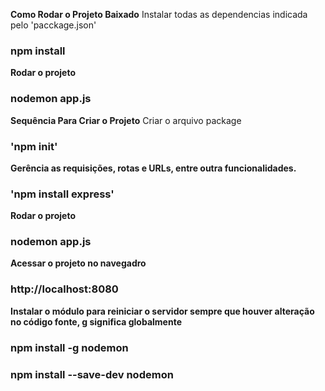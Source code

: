 **Como Rodar o Projeto Baixado**
Instalar todas as dependencias indicada pelo 'pacckage.json' 
### npm install 

**Rodar o projeto**
### nodemon app.js

**Sequência Para Criar o Projeto**
Criar o arquivo package
### 'npm init'

**Gerência as requisições, rotas e URLs, entre outra funcionalidades.**
### 'npm install express'

**Rodar o projeto**
### nodemon app.js

**Acessar o projeto no navegadro**
### http://localhost:8080

**Instalar o módulo para reiniciar o servidor sempre que houver alteração no código fonte, g significa globalmente**
### npm install -g nodemon
### npm install --save-dev nodemon

